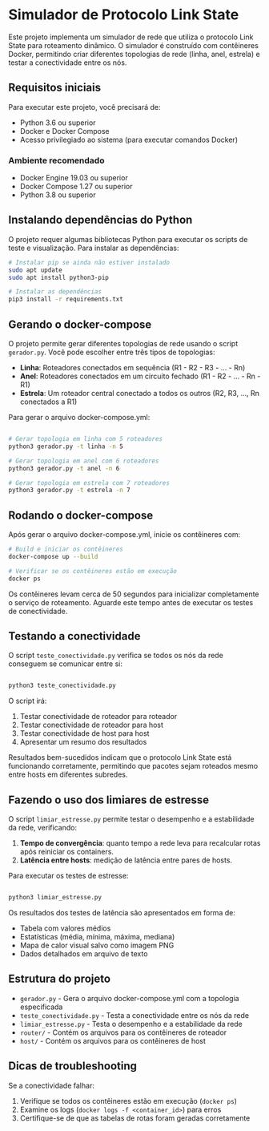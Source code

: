 # Simulador de Protocolo Link State

Este projeto implementa um simulador de rede que utiliza o protocolo Link State para roteamento dinâmico. O simulador é construído com contêineres Docker, permitindo criar diferentes topologias de rede (linha, anel, estrela) e testar a conectividade entre os nós.

## Requisitos iniciais

Para executar este projeto, você precisará de:

- Python 3.6 ou superior
- Docker e Docker Compose
- Acesso privilegiado ao sistema (para executar comandos Docker)

### Ambiente recomendado

- Docker Engine 19.03 ou superior
- Docker Compose 1.27 ou superior
- Python 3.8 ou superior

## Instalando dependências do Python

O projeto requer algumas bibliotecas Python para executar os scripts de teste e visualização. Para instalar as dependências:

```bash
# Instalar pip se ainda não estiver instalado
sudo apt update
sudo apt install python3-pip

# Instalar as dependências
pip3 install -r requirements.txt
```

## Gerando o docker-compose

O projeto permite gerar diferentes topologias de rede usando o script `gerador.py`. Você pode escolher entre três tipos de topologias:

- **Linha**: Roteadores conectados em sequência (R1 - R2 - R3 - ... - Rn)
- **Anel**: Roteadores conectados em um circuito fechado (R1 - R2 - ... - Rn - R1)
- **Estrela**: Um roteador central conectado a todos os outros (R2, R3, ..., Rn conectados a R1)

Para gerar o arquivo docker-compose.yml:

```bash

# Gerar topologia em linha com 5 roteadores
python3 gerador.py -t linha -n 5

# Gerar topologia em anel com 6 roteadores
python3 gerador.py -t anel -n 6

# Gerar topologia em estrela com 7 roteadores
python3 gerador.py -t estrela -n 7

```

## Rodando o docker-compose

Após gerar o arquivo docker-compose.yml, inicie os contêineres com:

```bash
# Build e iniciar os contêineres
docker-compose up --build

# Verificar se os contêineres estão em execução
docker ps

```

Os contêineres levam cerca de 50 segundos para inicializar completamente o serviço de roteamento. Aguarde este tempo antes de executar os testes de conectividade.

## Testando a conectividade

O script `teste_conectividade.py` verifica se todos os nós da rede conseguem se comunicar entre si:

```bash

python3 teste_conectividade.py

```

O script irá:
1. Testar conectividade de roteador para roteador
2. Testar conectividade de roteador para host
3. Testar conectividade de host para host
4. Apresentar um resumo dos resultados

Resultados bem-sucedidos indicam que o protocolo Link State está funcionando corretamente, permitindo que pacotes sejam roteados mesmo entre hosts em diferentes subredes.

## Fazendo o uso dos limiares de estresse

O script `limiar_estresse.py` permite testar o desempenho e a estabilidade da rede, verificando:

1. **Tempo de convergência**: quanto tempo a rede leva para recalcular rotas após reiniciar os containers.
2. **Latência entre hosts**: medição de latência entre pares de hosts.

Para executar os testes de estresse:

```bash

python3 limiar_estresse.py

```

Os resultados dos testes de latência são apresentados em forma de:
- Tabela com valores médios
- Estatísticas (média, mínima, máxima, mediana)
- Mapa de calor visual salvo como imagem PNG
- Dados detalhados em arquivo de texto

## Estrutura do projeto

- `gerador.py` - Gera o arquivo docker-compose.yml com a topologia especificada
- `teste_conectividade.py` - Testa a conectividade entre os nós da rede
- `limiar_estresse.py` - Testa o desempenho e a estabilidade da rede
- `router/` - Contém os arquivos para os contêineres de roteador
- `host/` - Contém os arquivos para os contêineres de host

## Dicas de troubleshooting

Se a conectividade falhar:

1. Verifique se todos os contêineres estão em execução (`docker ps`)
2. Examine os logs (`docker logs -f <container_id>`) para erros
3. Certifique-se de que as tabelas de rotas foram geradas corretamente
